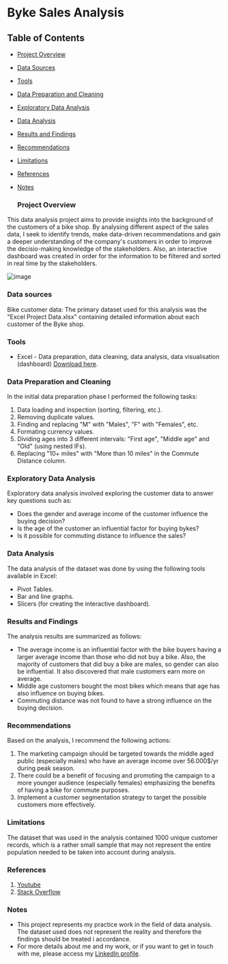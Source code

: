   # Byke Sales Analysis

  ## Table of Contents

- [Project Overview](#project-overview)
- [Data Sources](#data-sources)
- [Tools](#tools)
- [Data Preparation and Cleaning](#data-preparation-and-cleaning)
- [Exploratory Data Analysis](#exploratory-data-analysis)
- [Data Analysis](#data-analysis)
- [Results and Findings](#results-and-findings)
- [Recommendations](#recommendations)
- [Limitations](#limitations)
- [References](#references)
- [Notes](#notes)

  ### Project Overview

This data analysis project aims to provide insights into the background of the customers of a bike shop. By analysing
different aspect of the sales data, I seek to identify trends, make data-driven recommendations and gain a deeper understanding
of the company's customers in order to improve the decisio-making knowledge of the stakeholders. Also, an interactive dashboard was created in order for the information to be filtered and sorted in real time by the stakeholders.

![image](https://github.com/AlexPraporgescu/Bike-Sales-Analysis-Excel-Project/assets/158141333/051ab8f3-6d45-4f9a-8614-6d22072aba11)

  ### Data sources

Bike customer data: The primary dataset used for this analysis was the "Excel Project Data.xlsx" containing detailed information about
each customer of the Byke shop.

  ### Tools

 - Excel - Data preparation, data cleaning, data analysis, data visualisation (dashboard) [Download here](https://www.microsoft.com/ro-ro/microsoft-365/excel?market=ro).

  ### Data Preparation and Cleaning

In the initial data preparation phase I performed the following tasks:
1. Data loading and inspection (sorting, filtering, etc.).
2. Removing duplicate values.
3. Finding and replacing "M" with "Males", "F" with "Females", etc.
4. Formating currency values.
5. Dividing ages into 3 different intervals: "First age", "Middle age" and "Old" (using nested IFs).
6. Replacing "10+ miles" with "More than 10 miles" in the Commute Distance column.

  ### Exploratory Data Analysis

Exploratory data analysis involved exploring the customer data to answer key questions such as:
 - Does the gender and average income of the customer influence the buying decision?
 - Is the age of the customer an influential factor for buying bykes?
 - Is it possible for commuting distance to influence the sales?

  ### Data Analysis

The data analysis of the dataset was done by using the following tools available in Excel:
 - Pivot Tables.
 - Bar and line graphs.
 - Slicers (for creating the interactive dashboard).

  ### Results and Findings

The analysis results are summarized as follows:
 - The average income is an influential factor with the bike buyers having a larger average income than those who did not buy a bike.
Also, the majority of customers that did buy a bike are males, so gender can also be influential. It also discovered that male customers
earn more on average.
 - Middle age customers bought the most bikes which means that age has also influence on buying bikes.
 - Commuting distance was not found to have a strong influence on the buying decision.

  ### Recommendations

Based on the analysis, I recommend the following actions:
1. The marketing campaign should be targeted towards the middle aged public (especially males) who have an average income over 56.000$/yr during peak season.
2. There could be a benefit of focusing and promoting the campaign to a more younger audience (especially females) emphasizing the benefits of having a bike
for commute purposes.
3. Implement a customer segmentation strategy to target the possible customers more effectively.

  ### Limitations

The dataset that was used in the analysis contained 1000 unique customer records, which is a rather small sample that may not represent the entire population needed to be taken
into account during analysis.

  ### References

1. [Youtube](https://www.youtube.com/)
2. [Stack Overflow](https://stackoverflow.com/)

  ### Notes

- This project represents my practice work in the field of data analysis. The dataset used does not represent the reality and therefore the findings should be treated i accordance.
- For more details about me and my work, or if you want to get in touch with me, please access my [LinkedIn profile](https://www.linkedin.com/in/alexpraporgescu).

